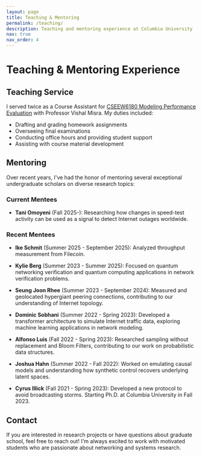 ```yaml
---
layout: page
title: Teaching & Mentoring
permalink: /teaching/
description: Teaching and mentoring experience at Columbia University
nav: true
nav_order: 4
---
```


# Teaching & Mentoring Experience

## Teaching Service

I served twice as a Course Assistant for [CSEEW6180 Modeling Performance Evaluation](http://www.cs.columbia.edu/~misra/6180.html) with Professor Vishal Misra. My duties included:

- Drafting and grading homework assignments
- Overseeing final examinations
- Conducting office hours and providing student support
- Assisting with course material development

## Mentoring

Over recent years, I've had the honor of mentoring several exceptional undergraduate scholars on diverse research topics:

### Current Mentees

- **Tani Omoyeni** (Fall 2025-): Researching how changes in speed-test activity can be used as a signal to detect Internet outages worldwide.

### Recent Mentees

- **Ike Schmit** (Summer 2025 - September 2025): Analyzed throughput measurement from Filecoin.

- **Kylie Berg** (Summer 2023 - Summer 2025): Focused on quantum networking verification and quantum computing applications in network verification problems.

- **Seung Joon Rhee** (Summer 2023 - September 2024): Measured and geolocated hypergiant peering connections, contributing to our understanding of Internet topology.

- **Dominic Sobhani** (Summer 2022 - Spring 2023): Developed a transformer architecture to simulate Internet traffic data, exploring machine learning applications in network modeling.

- **Alfonso Luis** (Fall 2022 - Spring 2023): Researched sampling without replacement and Bloom Filters, contributing to our work on probabilistic data structures.

- **Joshua Hahn** (Summer 2022 - Fall 2022): Worked on emulating causal models and understanding how synthetic control recovers underlying latent spaces.

- **Cyrus Illick** (Fall 2021 - Spring 2023): Developed a new protocol to avoid broadcasting storms. Starting Ph.D. at Columbia University in Fall 2023.


## Contact

If you are interested in research projects or have questions about graduate school, feel free to reach out! I'm always excited to work with motivated students who are passionate about networking and systems research.
